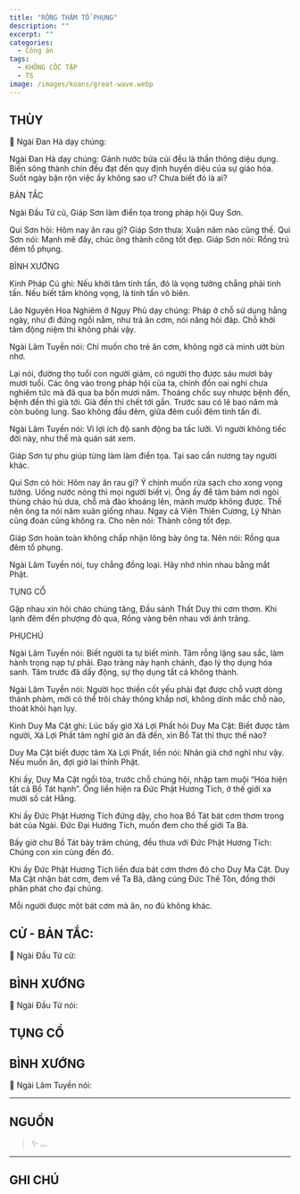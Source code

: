 ```yaml
---
title: "RỒNG THĂM TỔ PHỤNG"
description: ""
excerpt: ""
categories:
  - Công án
tags:
  - KHÔNG CỐC TẬP
  - TS 
image: /images/koans/great-wave.webp
---
```


## THÙY

📢 Ngài Đan Hà dạy chúng:



Ngài Đan Hà dạy chúng:
Gánh nước bửa củi đều là thần thông diệu dụng. Biến sông thành chín đều đạt đến quy định huyền diệu của sự giáo hóa. Suốt ngày bận rộn việc ấy không sao ư? Chưa biết đó là ai?

BẢN TẮC

Ngài Đầu Tử cũ, Giáp Sơn làm điển tọa trong pháp hội Quy Sơn.

Qui Sơn hỏi: Hôm nay ăn rau gì?
Giáp Sơn thưa: Xuân năm nào cũng thế.
Qui Sơn nói: Mạnh mẽ đấy, chúc ông thành công tốt đẹp.
Giáp Sơn nói: Rồng trú đêm tổ phụng.

BÌNH XƯỚNG

Kinh Pháp Cú ghi: Nếu khởi tâm tinh tấn, đó là vọng tưởng chẳng phải tinh tấn. Nếu biết tâm không vọng, là tinh tấn vô biên.

Lão Nguyên Hoa Nghiêm ở Ngụy Phủ dạy chúng: Pháp ở chỗ sử dụng hằng ngày, như đi đứng ngồi nằm, như trả ăn cơm, nói năng hỏi đáp. Chỗ khởi tâm động niệm thì không phải vậy.

Ngài Lâm Tuyền nói: Chỉ muốn cho trẻ ăn cơm, không ngờ cả mình ướt bùn nhơ.

Lại nói, đường thọ tuổi con người giảm, có người thọ được sáu mươi bảy mươi tuổi. Các ông vào trong pháp hội của ta, chính đốn oai nghi chưa nghiêm tức mà đã qua ba bốn mươi năm. Thoáng chốc suy nhược bệnh đến, bệnh đến thì già tới. Già đến thì chết tới gần. Trước sau có lẽ bao năm mà còn buông lung. Sao không đầu đêm, giữa đêm cuối đêm tinh tấn đi.

Ngài Lâm Tuyền nói: Vì lợi ích độ sanh động ba tấc lưỡi. Vì người không tiếc đời này, như thể mà quán sát xem.

Giáp Sơn tự phu giúp từng làm làm điển tọa. Tại sao cần nương tay người khác.

Qui Sơn có hỏi: Hôm nay ăn rau gì? Ý chính muốn rửa sạch cho xong vọng tưởng. Uống nước nóng thì mọi người biết vị. Ông ấy để tâm bám nơi ngòi thùng cháo hủ dưa, chỗ mà đào khoáng lên, mảnh mướp không được. Thế nên ông ta nói năm xuân giống nhau. Ngay cả Viên Thiên Cương, Lý Nhàn cũng đoán cũng không ra. Cho nên nói: Thành công tốt đẹp.

Giáp Sơn hoàn toàn không chấp nhận lông bày ông ta. Nên nói: Rồng qua đêm tổ phụng.

Ngài Lâm Tuyền nói, tuy chẳng đồng loại. Hãy nhớ nhìn nhau bằng mắt Phật.

TỤNG CỔ

Gặp nhau xin hỏi cháo chúng tăng,
Đầu sảnh Thất Duy thì cơm thơm.
Khi lạnh đêm đến phượng đỏ qua,
Rồng vàng bên nhau với ánh trăng.

PHỤCHÚ

Ngài Lâm Tuyền nói: Biết người ta tự biết mình. Tâm rỗng lặng sau sắc, làm hành trọng nạp tự phải. Đạo tràng này hạnh chánh, đạo lý thọ dụng hóa sanh. Tâm trước đã dấy động, sự thọ dụng tất cả không thành.

Ngài Lâm Tuyền nói: Người học thiền cốt yếu phải đạt được chỗ vượt dòng thánh phàm, mới có thể trôi chảy thông khắp nơi, không dính mắc chỗ nào, thoát khỏi hạn lụy.

Kinh Duy Ma Cật ghi: Lúc bấy giờ Xá Lợi Phất hỏi Duy Ma Cật: Biết được tâm người, Xá Lợi Phất tâm nghĩ giờ ăn đã đến, xin Bồ Tát thí thực thế nào?

Duy Ma Cật biết được tâm Xá Lợi Phất, liền nói: Nhân giả chớ nghĩ như vậy. Nếu muốn ăn, đợi giờ lai thỉnh Phật.

Khi ấy, Duy Ma Cật ngồi tòa, trước chỗ chúng hội, nhập tam muội “Hóa hiện tất cả Bồ Tát hạnh”. Ông liền hiện ra Đức Phật Hương Tích, ở thế giới xa mười số cát Hằng.

Khi ấy Đức Phật Hương Tích đứng dậy, cho hoa Bồ Tát bát cơm thơm trong bát của Ngài. Đức Đại Hướng Tích, muốn đem cho thế giới Ta Bà.

Bấy giờ chư Bồ Tát bảy trăm chúng, đều thưa với Đức Phật Hương Tích: Chúng con xin cùng đến đó.

Khi ấy Đức Phật Hương Tích liền đưa bát cơm thơm đó cho Duy Ma Cật. Duy Ma Cật nhận bát cơm, đem về Ta Bà, dâng cúng Đức Thế Tôn, đồng thời phân phát cho đại chúng.

Mỗi người được một bát cơm mà ăn, no đủ không khác.

## CỬ - BẢN TẮC:

📢 Ngài Đầu Tử cử:

> 

## BÌNH XƯỚNG

📢 Ngài Đầu Tử nói:



## TỤNG CỔ

> 

## BÌNH XƯỚNG

📢 Ngài Lâm Tuyền nói:



<hr class="blog-rule" />

## NGUỒN

> ✨ ...

<hr class="blog-rule" />

## GHI CHÚ

[^1]: ⭐️ <a href="/masters/Shaoshan-Huanpu" target="_blank">🔗 TS </a>
